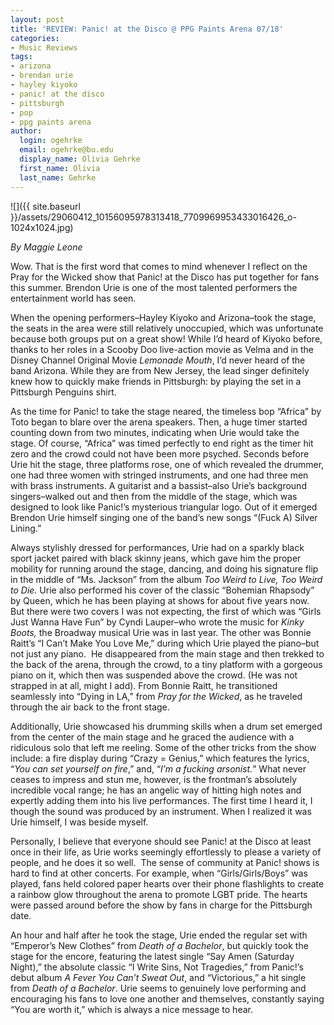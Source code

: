 ```yaml
---
layout: post
title: 'REVIEW: Panic! at the Disco @ PPG Paints Arena 07/18'
categories:
- Music Reviews
tags:
- arizona
- brendan urie
- hayley kiyoko
- panic! at the disco
- pittsburgh
- pop
- ppg paints arena
author:
  login: ogehrke
  email: ogehrke@bu.edu
  display_name: Olivia Gehrke
  first_name: Olivia
  last_name: Gehrke
---
```

![]({{ site.baseurl }}/assets/29060412_10156095978313418_7709969953433016426_o-1024x1024.jpg)

_By Maggie Leone_

Wow. That is the first word that comes to mind whenever I reflect on the Pray for the Wicked show that Panic! at the Disco has put together for fans this summer. Brendon Urie is one of the most talented performers the entertainment world has seen.

When the opening performers–Hayley Kiyoko and Arizona–took the stage, the seats in the area were still relatively unoccupied, which was unfortunate because both groups put on a great show! While I’d heard of Kiyoko before, thanks to her roles in a Scooby Doo live-action movie as Velma and in the Disney Channel Original Movie _Lemonade Mouth_, I’d never heard of the band Arizona. While they are from New Jersey, the lead singer definitely knew how to quickly make friends in Pittsburgh: by playing the set in a Pittsburgh Penguins shirt.

As the time for Panic! to take the stage neared, the timeless bop “Africa” by Toto began to blare over the arena speakers. Then, a huge timer started counting down from two minutes, indicating when Urie would take the stage. Of course, “Africa” was timed perfectly to end right as the timer hit zero and the crowd could not have been more psyched. Seconds before Urie hit the stage, three platforms rose, one of which revealed the drummer, one had three women with stringed instruments, and one had three men with brass instruments. A guitarist and a bassist–also Urie’s background singers–walked out and then from the middle of the stage, which was designed to look like Panic!’s mysterious triangular logo. Out of it emerged Brendon Urie himself singing one of the band’s new songs “(Fuck A) Silver Lining.”

Always stylishly dressed for performances, Urie had on a sparkly black sport jacket paired with black skinny jeans, which gave him the proper mobility for running around the stage, dancing, and doing his signature flip in the middle of “Ms. Jackson” from the album _Too Weird to Live, Too Weird to Die._ Urie also performed his cover of the classic “Bohemian Rhapsody” by Queen, which he has been playing at shows for about five years now. But there were two covers I was not expecting, the first of which was “Girls Just Wanna Have Fun” by Cyndi Lauper–who wrote the music for _Kinky Boots,_ the Broadway musical Urie was in last year. The other was Bonnie Raitt’s “I Can’t Make You Love Me,” during which Urie played the piano–but not just any piano.  He disappeared from the main stage and then trekked to the back of the arena, through the crowd, to a tiny platform with a gorgeous piano on it, which then was suspended above the crowd. (He was not strapped in at all, might I add). From Bonnie Raitt, he transitioned seamlessly into “Dying in LA,” from _Pray for the Wicked_, as he traveled through the air back to the front stage.

Additionally, Urie showcased his drumming skills when a drum set emerged from the center of the main stage and he graced the audience with a ridiculous solo that left me reeling. Some of the other tricks from the show include: a fire display during “Crazy = Genius,” which features the lyrics, “_You can set yourself on fire_,” and, “_I’m a fucking arsonist._” What never ceases to impress and stun me, however, is the frontman’s absolutely incredible vocal range; he has an angelic way of hitting high notes and expertly adding them into his live performances. The first time I heard it, I though the sound was produced by an instrument. When I realized it was Urie himself, I was beside myself.

Personally, I believe that everyone should see Panic! at the Disco at least once in their life, as Urie works seemingly effortlessly to please a variety of people, and he does it so well.  The sense of community at Panic! shows is hard to find at other concerts. For example, when “Girls/Girls/Boys” was played, fans held colored paper hearts over their phone flashlights to create a rainbow glow throughout the arena to promote LGBT pride. The hearts were passed around before the show by fans in charge for the Pittsburgh date.

An hour and half after he took the stage, Urie ended the regular set with “Emperor’s New Clothes” from _Death of a Bachelor_, but quickly took the stage for the encore, featuring the latest single “Say Amen (Saturday Night),” the absolute classic “I Write Sins, Not Tragedies,” from Panic!’s debut album _A Fever You Can’t Sweat Out_, and “Victorious,” a hit single from _Death of a Bachelor_. Urie seems to genuinely love performing and encouraging his fans to love one another and themselves, constantly saying “You are worth it,” which is always a nice message to hear.